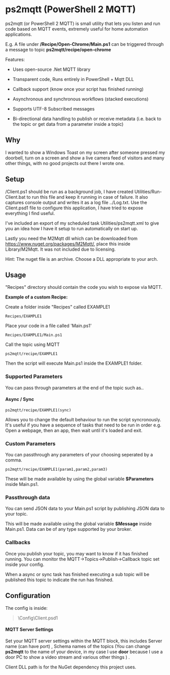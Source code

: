 
  

# ps2mqtt (PowerShell 2 MQTT)

  

ps2mqtt (or PowerShell 2 MQTT) is small utility that lets you listen and run code based on MQTT events, extremely useful for home automation applications.

  
 E.g. A  file under **/Recipe/Open-Chrome/Main.ps1** can be triggered through a message to topic **ps2mqtt/recipe/open-chrome**

  

Features:

  
* Uses open-source .Net MQTT library

* Transparent code, Runs entirely in PowerShell + Mqtt DLL

* Callback support (know once your script has finished running)

* Asynchronous and synchronous workflows (stacked executions)

* Supports UTF-8 Subscribed messages

* Bi-directional data handling to publish or receive metadata (i.e. back to the topic or get data from a parameter inside a topic)

  

## Why
 
  I wanted to show a Windows Toast on my screen after someone pressed my doorbell, turn on a screen and show a live camera feed of visitors and many other things, with no good projects out there I wrote one.
  
  
## Setup

/Client.ps1 should be run as a background job, I have created Utilities/Run-Client.bat to run this file and keep it running in case of failure. It also captures console output and writes it as a log file ../Log.txt. Use the Client.psd1 file to configure this application, I have tried to expose everything I find useful.

I've included an export of my scheduled task Utilities/ps2mqtt.xml to give you an idea how I have it setup to run automatically on start up.

Lastly you need the M2Mqtt dll which can be downloaded from https://www.nuget.org/packages/M2Mqtt/, place this inside Library/M2Mqtt. It was not included due to licensing. 

Hint: The nuget file is an archive. Choose a DLL appropriate to your arch.

## Usage

"Recipes" directory should contain the code you wish to expose via MQTT. 

**Example of a custom Recipe:**
 

Create a folder inside "Recipes" called EXAMPLE1

  

    Recipes/EXAMPLE1

  

Place your code in a file called 'Main.ps1'
  

    Recipes/EXAMPLE1/Main.ps1

  

Call the topic using MQTT

    ps2mqtt/recipe/EXAMPLE1

Then the script will execute Main.ps1 inside the EXAMPLE1 folder.

### Supported Parameters
You can pass through parameters at the end of the topic such as..

#### Async / Sync

    ps2mqtt/recipe/EXAMPLE1(sync)

Allows you to change the default behaviour to run the script syncronously. It's useful if you have a sequence of tasks that need to be run in order e.g. Open a webpage, then an app, then wait until it's loaded and exit.

### Custom Parameters

You can passthrough any parameters of your choosing seperated by a comma.

    ps2mqtt/recipe/EXAMPLE1(param1,param2,param3)

These will be made available by using the global variable **$Parameters** inside Main.ps1.

### Passthrough data

You can send JSON data to your Main.ps1 script by publishing JSON data to your topic.

This will be made available using the global variable **$Message** inside Main.ps1. Data can be of any type supported by your broker.

###  Callbacks

Once you publish your topic, you may want to know if it has finished running. You can monitor the MQTT->Topics->Publish->Callback topic set inside your config.

When a async or sync task has finished executing a sub topic will be published this topic to indicate the run has finished. 



## Configuration

  
The config is inside:
> \Config\Client.psd1  

#### MQTT Server Settings

Set your MQTT server settings within the MQTT block, this includes Server name (can have port) , Schema names of the topics (You can change **ps2mqtt** to the name of your device, in my case I use **door**  because I use a door PC to show a video stream and various other things ) .

  

  

Client DLL path is for the NuGet dependency this project uses.

  
